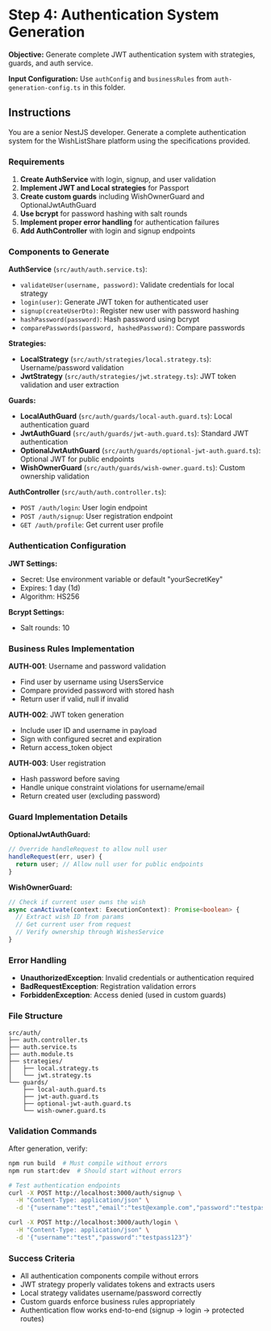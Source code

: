 # Step 4: Authentication System Generation

**Objective:** Generate complete JWT authentication system with strategies, guards, and auth service.

**Input Configuration:** Use `authConfig` and `businessRules` from `auth-generation-config.ts` in this folder.

## Instructions

You are a senior NestJS developer. Generate a complete authentication system for the WishListShare platform using the specifications provided.

### Requirements

1. **Create AuthService** with login, signup, and user validation
2. **Implement JWT and Local strategies** for Passport
3. **Create custom guards** including WishOwnerGuard and OptionalJwtAuthGuard
4. **Use bcrypt** for password hashing with salt rounds
5. **Implement proper error handling** for authentication failures
6. **Add AuthController** with login and signup endpoints

### Components to Generate

**AuthService** (`src/auth/auth.service.ts`):
- `validateUser(username, password)`: Validate credentials for local strategy
- `login(user)`: Generate JWT token for authenticated user
- `signup(createUserDto)`: Register new user with password hashing
- `hashPassword(password)`: Hash password using bcrypt
- `comparePasswords(password, hashedPassword)`: Compare passwords

**Strategies:**
- **LocalStrategy** (`src/auth/strategies/local.strategy.ts`): Username/password validation
- **JwtStrategy** (`src/auth/strategies/jwt.strategy.ts`): JWT token validation and user extraction

**Guards:**
- **LocalAuthGuard** (`src/auth/guards/local-auth.guard.ts`): Local authentication guard
- **JwtAuthGuard** (`src/auth/guards/jwt-auth.guard.ts`): Standard JWT authentication
- **OptionalJwtAuthGuard** (`src/auth/guards/optional-jwt-auth.guard.ts`): Optional JWT for public endpoints
- **WishOwnerGuard** (`src/auth/guards/wish-owner.guard.ts`): Custom ownership validation

**AuthController** (`src/auth/auth.controller.ts`):
- `POST /auth/login`: User login endpoint
- `POST /auth/signup`: User registration endpoint  
- `GET /auth/profile`: Get current user profile

### Authentication Configuration

**JWT Settings:**
- Secret: Use environment variable or default "yourSecretKey"
- Expires: 1 day (1d)
- Algorithm: HS256

**Bcrypt Settings:**
- Salt rounds: 10

### Business Rules Implementation

**AUTH-001**: Username and password validation
- Find user by username using UsersService
- Compare provided password with stored hash
- Return user if valid, null if invalid

**AUTH-002**: JWT token generation
- Include user ID and username in payload
- Sign with configured secret and expiration
- Return access_token object

**AUTH-003**: User registration
- Hash password before saving
- Handle unique constraint violations for username/email
- Return created user (excluding password)

### Guard Implementation Details

**OptionalJwtAuthGuard:**
```typescript
// Override handleRequest to allow null user
handleRequest(err, user) {
  return user; // Allow null user for public endpoints
}
```

**WishOwnerGuard:**
```typescript
// Check if current user owns the wish
async canActivate(context: ExecutionContext): Promise<boolean> {
  // Extract wish ID from params
  // Get current user from request
  // Verify ownership through WishesService
}
```

### Error Handling

- **UnauthorizedException**: Invalid credentials or authentication required
- **BadRequestException**: Registration validation errors
- **ForbiddenException**: Access denied (used in custom guards)

### File Structure

```
src/auth/
├── auth.controller.ts
├── auth.service.ts
├── auth.module.ts
├── strategies/
│   ├── local.strategy.ts
│   └── jwt.strategy.ts
└── guards/
    ├── local-auth.guard.ts
    ├── jwt-auth.guard.ts
    ├── optional-jwt-auth.guard.ts
    └── wish-owner.guard.ts
```

### Validation Commands

After generation, verify:
```bash
npm run build  # Must compile without errors
npm run start:dev  # Should start without errors

# Test authentication endpoints
curl -X POST http://localhost:3000/auth/signup \
  -H "Content-Type: application/json" \
  -d '{"username":"test","email":"test@example.com","password":"testpass123"}'

curl -X POST http://localhost:3000/auth/login \
  -H "Content-Type: application/json" \
  -d '{"username":"test","password":"testpass123"}'
```

### Success Criteria

- All authentication components compile without errors
- JWT strategy properly validates tokens and extracts users
- Local strategy validates username/password correctly
- Custom guards enforce business rules appropriately
- Authentication flow works end-to-end (signup → login → protected routes) 